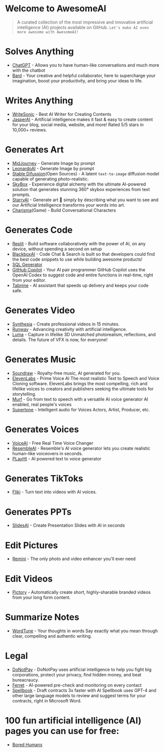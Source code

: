 # Welcome to AwesomeAI
 > A curated collection of the most impressive and innovative artificial intelligence (AI) projects available on GitHub. 
`Let's make AI even more awesome with AwesomeAI!`

# Solves Anything
- [ChatGPT](https://chat.openai.com/) - Allows you to have human-like conversations and much more with the chatbot
- [Bard](https://bard.google.com/) - Your creative and helpful collaborator, here to supercharge your imagination, boost your productivity, and bring your ideas to life.


# Writes Anything
- [WriteSonic](https://writesonic.com/) - Best AI Writer for Creating
Contents
- [JasperAI](https://www.jasper.ai/) - Artificial intelligence makes it fast & easy to create content for your blog, social media, website, and more! Rated 5/5 stars in 10,000+ reviews.

# Generates Art
- [MidJourney](https://www.midjourney.com/home) - Generate Image by prompt
- [LeonardoAI](https://leonardo.ai/) - Generate Image by prompt
- [Stable Difussion](https://stablediffusionweb.com/)(Open Sources) - A latent `text-to-image` diffusion model capable of generating photo-realistic.
- [SkyBox](https://www.blockadelabs.com/) - Experience digital alchemy with the ultimate AI-powered solution that generates stunning 360° skybox experiences from text prompts.
- [StarryAI](https://starryai.com/) - Generate art 🎨 simply by describing what you want to see
and our Artificial Intelligence transforms your words into art.
- [Charisma](https://charisma.ai/)(Game) - Build Conversational Characters

# Generates Code
- [Replit](https://replit.com/) - Build software collaboratively with the power of AI, on any device, without spending a second on setup
- [BlackboxAI](https://www.useblackbox.io/) - Code Chat & Search is built so that developers could find the best code snippets to use while building awesome products!
- [SQL Generator](https://aihelperbot.com/)
- [GitHub Copilot](https://github.com/features/copilot) - Your AI pair programmer GitHub Copilot uses the OpenAI Codex to suggest code and entire functions in real-time, right from your editor.
- [Tabnine](https://www.tabnine.com/) - AI assistant that speeds up delivery and keeps your code safe.

# Generates Video
- [Synthesia](https://www.synthesia.io/) - Create professional videos in 15 minutes.
- [Runway](https://runwayml.com/) - Advancing creativity
with artificial intelligence.
- [Luma](https://lumalabs.ai/) - Capture in lifelike 3D Unmatched photorealism, reflections, and details. The future of VFX is now, for everyone!

# Generates Music
- [Soundraw](https://soundraw.io/) - Royalty-free music, AI generated for you.
- [ElevenLabs](https://beta.elevenlabs.io/) - Prime Voice AI
The most realistic Text to Speech and Voice Cloning software. ElevenLabs brings the most compelling, rich and lifelike voices to creators and publishers seeking the ultimate tools for storytelling.
- [Murf](https://murf.ai/) - Go from text to speech with a versatile AI voice generator
AI enabled, real people's voices
- [Supertone](https://supertone.ai/) - Intelligent audio for Voices Actors, Artist, Producer, etc.

# Generates Voices
- [VoiceAI](https://voice.ai/) - Free Real Time Voice Changer
- [ResembleAI](https://www.resemble.ai/) - Resemble's AI voice generator lets you create realistic human–like voiceovers in seconds.
- [PLayHt](https://play.ht/) - AI powered text to voice generator

# Generates TikToks
- [Fliki](https://fliki.ai/) - Turn text into videos with AI voices.

# Generates PPTs
- [SlidesAI](https://www.slidesai.io/) - Create Presentation Slides with AI in seconds

# Edit Pictures
- [Remini](https://remini.ai/) - The only photo and video enhancer you'll ever need

# Edit Videos
- [Pictory](https://pictory.ai/) - Automatically create short, highly-sharable branded videos from your long form content.

# Summarize Notes
- [WordTune](https://www.wordtune.com/) - Your thoughts in words
Say exactly what you mean through clear, compelling and authentic writing.

# Legal
- [DoNotPay](https://donotpay.com/) - DoNotPay uses artificial intelligence to help you fight big corporations, protect your privacy, find hidden money, and beat bureacraucy.
- [Ferret](https://www.ferret.ai/) - AI-powered pre-check and monitoring on every contact
- [Spellbook](https://www.spellbook.legal/) - Draft contracts 3x faster with AI
Spellbook uses GPT-4 and other large language models to review and suggest terms for your contracts, right in Microsoft Word.

# 100 fun artificial intelligence (AI) pages you can use for free:
- [Bored Humans](https://boredhumans.com/)
